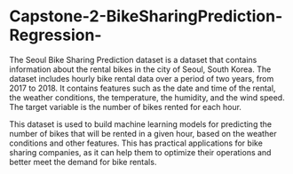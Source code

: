 # Capstone-2-BikeSharingPrediction-Regression-
The Seoul Bike Sharing Prediction dataset is a dataset that contains information about the rental bikes in the city of Seoul, South Korea. The dataset includes hourly bike rental data over a period of two years, from 2017 to 2018. It contains features such as the date and time of the rental, the weather conditions, the temperature, the humidity, and the wind speed. The target variable is the number of bikes rented for each hour.

This dataset is used to build machine learning models for predicting the number of bikes that will be rented in a given hour, based on the weather conditions and other features. This has practical applications for bike sharing companies, as it can help them to optimize their operations and better meet the demand for bike rentals.
